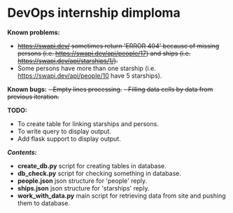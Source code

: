 <h1>DevOps internship dimploma</h1>

<b>Known problems:</b>
- <s>https://swapi.dev/ sometimes return 'ERROR 404' because of missing persons (i.e. https://swapi.dev/api/people/17) and ships (i.e. https://swapi.dev/api/starships/1/).</s>
- Some persons have more than one starship (i.e. https://swapi.dev/api/people/10 have 5 starships).

<b>Known bugs:</b>
<s>- Empty lines processing.</s>
<s>- Filling data cells by data from previous iteration.</s>

<b>TODO:</b>
- To create table for linking starships and persons.
- To write query to display output.
- Add flask support to display output.

<b><i>Contents:</i></b>
- <b>create_db.py</b> script for creating tables in database.
- <b>db_check.py</b> script for checking something in database.
- <b>people.json</b> json structure for 'people' reply.
- <b>ships.json</b> json structure for 'starships' reply.
- <b>work_with_data.py</b> main script for retrieving data from site and pushing them to database.
